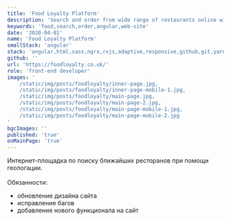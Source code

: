 ```yaml
---
title: 'Food Loyalty Platform'
description: 'Search and order from wide range of restaurants online with Food Loyalty, the UK platform for the restaurants, takeaways, cafes.'
keywords: 'food,search,order,angular,web-site'
date: '2020-04-01'
name: 'Food Loyalty Platform'
smallStack: 'angular'
stack: 'angular,html,sass,ngrx,rxjs,adaptive,responsive,github,git,yarn'
github: ''
url: 'https://foodloyalty.co.uk/'
role: 'front-end developer'
images: '
    /static/img/posts/foodloyalty/inner-page.jpg,
    /static/img/posts/foodloyalty/inner-page-mobile-1.jpg,
    /static/img/posts/foodloyalty/main-page.jpg,
    /static/img/posts/foodloyalty/main-page-2.jpg,
    /static/img/posts/foodloyalty/main-page-mobile-1.jpg,
    /static/img/posts/foodloyalty/main-page-mobile-2.jpg
'
bgcImages: ''
published: 'true'
onMainPage: 'true'
---
```

Интернет-площадка по поиску ближайших ресторанов при помощи геологации.
<br>
<br>
Обязанности:
- обновление дизайна сайта
- исправление багов
- добавление нового функционала на сайт